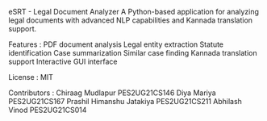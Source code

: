 eSRT - Legal Document Analyzer
A Python-based application for analyzing legal documents with advanced NLP capabilities and Kannada translation support.

Features : 
PDF document analysis
Legal entity extraction
Statute identification
Case summarization
Similar case finding
Kannada translation support
Interactive GUI interface

License : 
MIT

Contributors : 
Chiraag Mudlapur            PES2UG21CS146
Diya Mariya                 PES2UG21CS167
Prashil Himanshu Jatakiya   PES2UG21CS211
Abhilash Vinod              PES2UG21CS014
